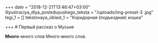 +++
date = "2018-12-21T13:46:47+03:00"
illyustraciya_dlya_posleduyushego_teksta = "/uploads/img-preset-3  .jpg"
tegi_1 = []
tekstovaya_oblast_1 = "Коридорная (подъездная) кошка"

+++
\# Первый рассказ о Муське

**Много**-много слов Много-много слов.
